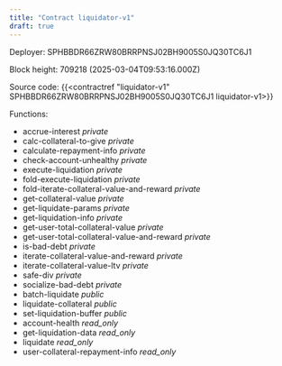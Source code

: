 ```yaml
---
title: "Contract liquidator-v1"
draft: true
---
```

Deployer: SPHBBDR66ZRW80BRRPNSJ02BH9005S0JQ30TC6J1


 



Block height: 709218 (2025-03-04T09:53:16.000Z)

Source code: {{<contractref "liquidator-v1" SPHBBDR66ZRW80BRRPNSJ02BH9005S0JQ30TC6J1 liquidator-v1>}}

Functions:

* accrue-interest _private_
* calc-collateral-to-give _private_
* calculate-repayment-info _private_
* check-account-unhealthy _private_
* execute-liquidation _private_
* fold-execute-liquidation _private_
* fold-iterate-collateral-value-and-reward _private_
* get-collateral-value _private_
* get-liquidate-params _private_
* get-liquidation-info _private_
* get-user-total-collateral-value _private_
* get-user-total-collateral-value-and-reward _private_
* is-bad-debt _private_
* iterate-collateral-value-and-reward _private_
* iterate-collateral-value-ltv _private_
* safe-div _private_
* socialize-bad-debt _private_
* batch-liquidate _public_
* liquidate-collateral _public_
* set-liquidation-buffer _public_
* account-health _read_only_
* get-liquidation-data _read_only_
* liquidate _read_only_
* user-collateral-repayment-info _read_only_
